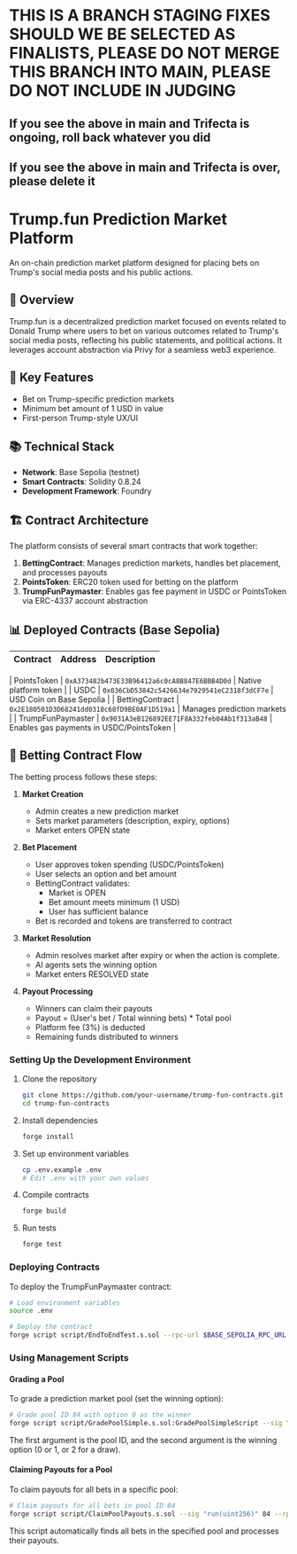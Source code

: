 # THIS IS A BRANCH STAGING FIXES SHOULD WE BE SELECTED AS FINALISTS, PLEASE DO NOT MERGE THIS BRANCH INTO MAIN, PLEASE DO NOT INCLUDE IN JUDGING

## If you see the above in main and Trifecta is ongoing, roll back whatever you did

## If you see the above in main and Trifecta is over, please delete it

# Trump.fun Prediction Market Platform

An on-chain prediction market platform designed for placing bets on Trump's social media posts and his public actions.

## 📝 Overview

Trump.fun is a decentralized prediction market focused on events related to Donald Trump where users to bet on various outcomes related to Trump's social media posts, reflecting his public statements, and political actions. It leverages account abstraction via Privy for a seamless web3 experience.

## 🔑 Key Features

- Bet on Trump-specific prediction markets
- Minimum bet amount of 1 USD in value
- First-person Trump-style UX/UI

## 📚 Technical Stack

- **Network**: Base Sepolia (testnet)
- **Smart Contracts**: Solidity 0.8.24
- **Development Framework**: Foundry

## 🏗️ Contract Architecture

The platform consists of several smart contracts that work together:

1. **BettingContract**: Manages prediction markets, handles bet placement, and processes payouts
2. **PointsToken**: ERC20 token used for betting on the platform
3. **TrumpFunPaymaster**: Enables gas fee payment in USDC or PointsToken via ERC-4337 account abstraction

## 📊 Deployed Contracts (Base Sepolia)

| Contract | Address | Description |
|----------|---------|-------------|

| PointsToken | `0xA373482b473E33B96412a6c0cA8B847E6BBB4D0d` | Native platform token |
| USDC | `0x036CbD53842c5426634e7929541eC2318f3dCF7e` | USD Coin on Base Sepolia |
| BettingContract | `0x2E180501D3D68241dd0318c68fD9BE0AF1D519a1` | Manages prediction markets |
| TrumpFunPaymaster | `0x9031A3eB126892EE71F8A332feb04Ab1f313aB48` | Enables gas payments in USDC/PointsToken |

## 🎲 Betting Contract Flow

The betting process follows these steps:

1. **Market Creation**
   - Admin creates a new prediction market
   - Sets market parameters (description, expiry, options)
   - Market enters OPEN state

2. **Bet Placement**
   - User approves token spending (USDC/PointsToken)
   - User selects an option and bet amount
   - BettingContract validates:
     - Market is OPEN
     - Bet amount meets minimum (1 USD)
     - User has sufficient balance
   - Bet is recorded and tokens are transferred to contract

3. **Market Resolution**
   - Admin resolves market after expiry or when the action is complete.
   - AI agents sets the winning option
   - Market enters RESOLVED state

4. **Payout Processing**
   - Winners can claim their payouts
   - Payout = (User's bet / Total winning bets) * Total pool
   - Platform fee (3%) is deducted
   - Remaining funds distributed to winners

### Setting Up the Development Environment

1. Clone the repository

   ```bash
   git clone https://github.com/your-username/trump-fun-contracts.git
   cd trump-fun-contracts
   ```

2. Install dependencies

   ```bash
   forge install
   ```

3. Set up environment variables

   ```bash
   cp .env.example .env
   # Edit .env with your own values
   ```

4. Compile contracts

   ```bash
   forge build
   ```

5. Run tests

   ```bash
   forge test
   ```

### Deploying Contracts

To deploy the TrumpFunPaymaster contract:

```bash
# Load environment variables
source .env

# Deploy the contract
forge script script/EndToEndTest.s.sol --rpc-url $BASE_SEPOLIA_RPC_URL --private-key $PRIVATE_KEY --broadcast --verify --fork-url $BASE_SEPOLIA_RPC_URL
```

### Using Management Scripts

#### Grading a Pool

To grade a prediction market pool (set the winning option):

```bash
# Grade pool ID 84 with option 0 as the winner
forge script script/GradePoolSimple.s.sol:GradePoolSimpleScript --sig "run(uint256,uint256)" 84 0 --fork-url $BASE_SEPOLIA_RPC_URL --chain base-sepolia --broadcast -vvv
```

The first argument is the pool ID, and the second argument is the winning option (0 or 1, or 2 for a draw).

#### Claiming Payouts for a Pool

To claim payouts for all bets in a specific pool:

```bash
# Claim payouts for all bets in pool ID 84
forge script script/ClaimPoolPayouts.s.sol --sig "run(uint256)" 84 --rpc-url $BASE_SEPOLIA_RPC_URL --chain base-sepolia --broadcast -vvv
```

This script automatically finds all bets in the specified pool and processes their payouts.
